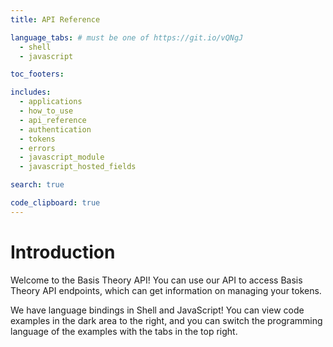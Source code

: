 ```yaml
---
title: API Reference

language_tabs: # must be one of https://git.io/vQNgJ
  - shell
  - javascript

toc_footers:

includes:
  - applications
  - how_to_use
  - api_reference
  - authentication
  - tokens
  - errors
  - javascript_module
  - javascript_hosted_fields

search: true

code_clipboard: true
---
```


# Introduction

Welcome to the Basis Theory API! You can use our API to access Basis Theory API endpoints, which can get information on managing your tokens.

We have language bindings in Shell and JavaScript! You can view code examples in the dark area to the right, and you can switch the programming language of the examples with the tabs in the top right.
